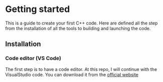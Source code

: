 # Getting started

This is a guide to create your first C++ code. 
Here are defined all the step from the installation of all the tools to building and launching the code.

## Installation

### Code editor (VS Code)

The first step is to have a code editor.
At this repo, I will continue with the VisualStudio code.
You can download it from the [official website](https://visualstudio.microsoft.com/#vscode-section)
